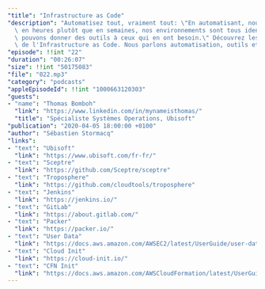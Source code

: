 ```yaml
---
"title": "Infrastructure as Code"
"description": "Automatisez tout, vraiment tout: \"En automatisant, nous déployons\
  \ en heures plutôt que en semaines, nos environnements sont tous identiques et nous\
  \ pouvons donner des outils à ceux qui en ont besoin.\" Découvrez les bénéfices\
  \ de l'Infrastructure as Code. Nous parlons automatisation, outils et méthode."
"episode": !!int "22"
"duration": "00:26:07"
"size": !!int "50175083"
"file": "022.mp3"
"category": "podcasts"
"appleEpisodeId": !!int "1000663120303"
"guests":
- "name": "Thomas Bomboh"
  "link": "https://www.linkedin.com/in/mynameisthomas/"
  "title": "Spécialiste Systèmes Operations, Ubisoft"
"publication": "2020-04-05 18:00:00 +0100"
"author": "Sébastien Stormacq"
"links":
- "text": "Ubisoft"
  "link": "https://www.ubisoft.com/fr-fr/"
- "text": "Sceptre"
  "link": "https://github.com/Sceptre/sceptre"
- "text": "Troposphere"
  "link": "https://github.com/cloudtools/troposphere"
- "text": "Jenkins"
  "link": "https://jenkins.io/"
- "text": "GitLab"
  "link": "https://about.gitlab.com/"
- "text": "Packer"
  "link": "https://packer.io/"
- "text": "User Data"
  "link": "https://docs.aws.amazon.com/AWSEC2/latest/UserGuide/user-data.html"
- "text": "Cloud Init"
  "link": "https://cloud-init.io/"
- "text": "CFN Init"
  "link": "https://docs.aws.amazon.com/AWSCloudFormation/latest/UserGuide/cfn-init.html"
---
```

